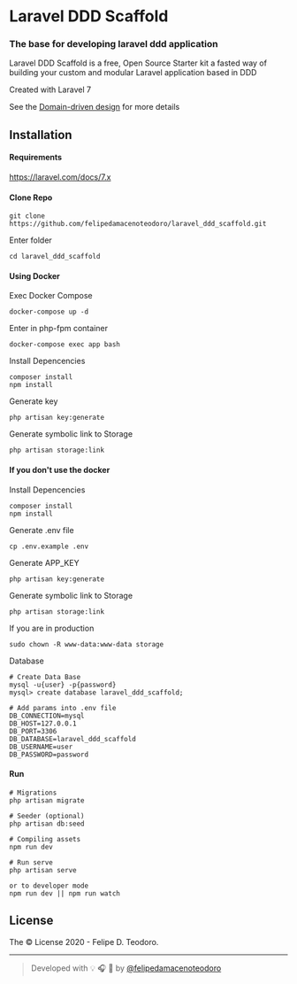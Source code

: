 # Laravel DDD Scaffold

### The base for developing laravel ddd application

Laravel DDD Scaffold is a free, Open Source Starter kit a fasted way of building your custom and modular Laravel application based in DDD

Created with Laravel 7

See the [Domain-driven design](https://en.wikipedia.org/wiki/Domain-driven_design) for more details

## Installation


#### Requirements

https://laravel.com/docs/7.x


#### Clone Repo

```
git clone https://github.com/felipedamacenoteodoro/laravel_ddd_scaffold.git
```

Enter folder
```
cd laravel_ddd_scaffold
```

#### Using Docker

Exec Docker Compose
```
docker-compose up -d
```

Enter in php-fpm container
```
docker-compose exec app bash
```

Install Depencencies
```
composer install
npm install
```

Generate key
```
php artisan key:generate
```

Generate symbolic link to Storage
```
php artisan storage:link
```

#### If you don't use the docker

Install Depencencies
```
composer install
npm install
```

Generate .env file
```
cp .env.example .env
```

Generate APP_KEY
```
php artisan key:generate
```

Generate symbolic link to Storage
```
php artisan storage:link
```

If you are in production
```
sudo chown -R www-data:www-data storage
```

Database

```
# Create Data Base
mysql -u{user} -p{password}
mysql> create database laravel_ddd_scaffold;
```

```
# Add params into .env file
DB_CONNECTION=mysql
DB_HOST=127.0.0.1
DB_PORT=3306
DB_DATABASE=laravel_ddd_scaffold
DB_USERNAME=user
DB_PASSWORD=password
```

#### Run

```
# Migrations
php artisan migrate

# Seeder (optional)
php artisan db:seed

# Compiling assets
npm run dev

# Run serve
php artisan serve

or to developer mode
npm run dev || npm run watch
```

## License

The © License 2020 - Felipe D. Teodoro.

---

> Developed with :bulb: :headphones: :beer: by [@felipedamacenoteodoro](https://www.linkedin.com/in/felipedamacenoteodoro)
